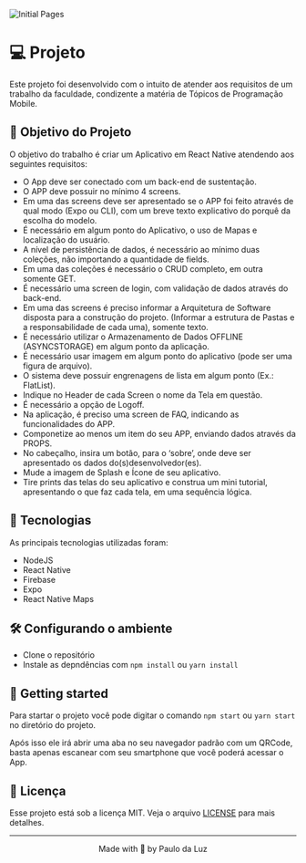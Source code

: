 ![Initial Pages](https://user-images.githubusercontent.com/47355769/114093407-7543f580-9891-11eb-86cb-d42908272945.jpg)

# 💻 Projeto
Este projeto foi desenvolvido com o intuito de atender aos requisitos de um trabalho da faculdade, condizente a matéria de Tópicos de Programação Mobile.

## 🚧 Objetivo do Projeto
O objetivo do trabalho é criar um Aplicativo em React Native atendendo aos seguintes requisitos:
- O App deve ser conectado com um back-end de sustentação.
- O APP deve possuir no mínimo 4 screens.
- Em uma das screens deve ser apresentado se o APP foi feito através de qual modo (Expo ou CLI), com um breve texto explicativo do porquê da escolha do modelo.
- É necessário em algum ponto do Aplicativo, o uso de Mapas e localização do usuário.
- A nível de persistência de dados, é necessário ao mínimo duas coleções, não importando a quantidade de fields.
- Em uma das coleções é necessário o CRUD completo, em outra somente GET.
- É necessário uma screen de login, com validação de dados através do back-end.
- Em uma das screens é preciso informar a Arquitetura de Software disposta para   a construção do projeto. (Informar   a   estrutura   de   Pastas   e   a responsabilidade de cada uma), somente texto.
- É necessário utilizar o Armazenamento de Dados OFFLINE (ASYNCSTORAGE) em algum ponto da aplicação.
- É necessário usar imagem em algum ponto do aplicativo (pode ser uma figura de arquivo).
- O sistema deve possuir engrenagens de lista em algum ponto (Ex.: FlatList).
- Indique no Header de cada  Screen o nome da Tela em questão.
- É necessário a opção de Logoff.
- Na aplicação, é preciso uma screen de FAQ, indicando as funcionalidades do APP.
- Componetize ao menos um item do seu APP, enviando dados através da PROPS.
- No cabeçalho, insira um botão, para o ‘sobre’, onde deve ser apresentado os dados do(s)desenvolvedor(es).
- Mude a imagem de Splash e Ícone de seu aplicativo. 
- Tire prints das telas do seu aplicativo e construa um mini tutorial, apresentando o que faz cada tela, em uma sequência lógica.


## 🧪 Tecnologias
As principais tecnologias utilizadas foram:
- NodeJS
- React Native
- Firebase
- Expo
- React Native Maps


## 🛠️ Configurando o ambiente
 - Clone o repositório
 - Instale as depndências com `npm install` ou `yarn install`


## 🚀 Getting started
Para startar o projeto você pode digitar o comando `npm start` ou `yarn start` no diretório do projeto.

Após isso ele irá abrir uma aba no seu navegador padrão com um QRCode, basta apenas escanear com seu smartphone que você poderá acessar o App. 


## 📜 Licença
Esse projeto está sob a licença MIT. Veja o arquivo [LICENSE](https://github.com/paulodaluz/FixMyCar/blob/master/LICENSE) para mais detalhes.

---

<p align="center">Made with 💜 by Paulo da Luz</p>
